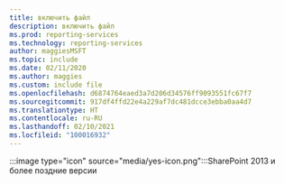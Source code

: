 ```yaml
---
title: включить файл
description: включить файл
ms.prod: reporting-services
ms.technology: reporting-services
author: maggiesMSFT
ms.topic: include
ms.date: 02/11/2020
ms.author: maggies
ms.custom: include file
ms.openlocfilehash: d6874764eaed3a7d206d34576ff9093551fc67f7
ms.sourcegitcommit: 917df4ffd22e4a229af7dc481dcce3ebba0aa4d7
ms.translationtype: HT
ms.contentlocale: ru-RU
ms.lasthandoff: 02/10/2021
ms.locfileid: "100016932"
---
```

 :::image type="icon" source="media/yes-icon.png":::SharePoint 2013 и более поздние версии